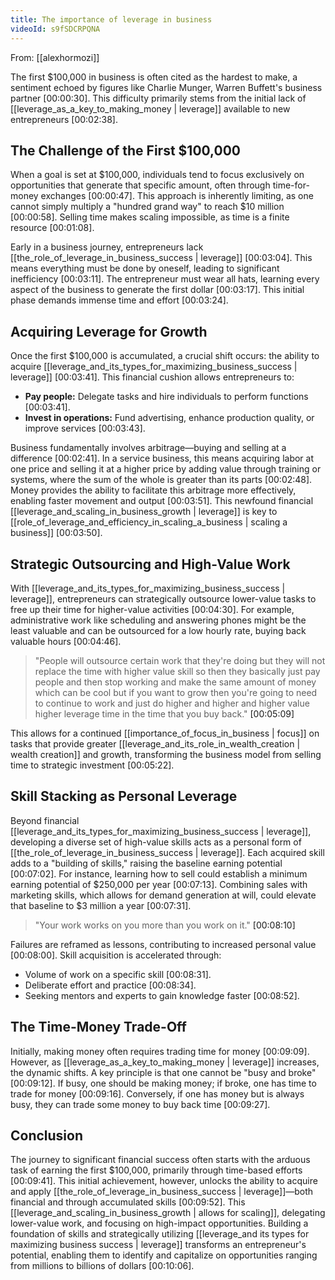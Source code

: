 ```yaml
---
title: The importance of leverage in business
videoId: s9fSDCRPQNA
---
```


From: [[alexhormozi]] <br/> 

The first $100,000 in business is often cited as the hardest to make, a sentiment echoed by figures like Charlie Munger, Warren Buffett's business partner <a class="yt-timestamp" data-t="00:00:30">[00:00:30]</a>. This difficulty primarily stems from the initial lack of [[leverage_as_a_key_to_making_money | leverage]] available to new entrepreneurs <a class="yt-timestamp" data-t="00:02:38">[00:02:38]</a>.

## The Challenge of the First $100,000

When a goal is set at $100,000, individuals tend to focus exclusively on opportunities that generate that specific amount, often through time-for-money exchanges <a class="yt-timestamp" data-t="00:00:47">[00:00:47]</a>. This approach is inherently limiting, as one cannot simply multiply a "hundred grand way" to reach $10 million <a class="yt-timestamp" data-t="00:00:58">[00:00:58]</a>. Selling time makes scaling impossible, as time is a finite resource <a class="yt-timestamp" data-t="00:01:08">[00:01:08]</a>.

Early in a business journey, entrepreneurs lack [[the_role_of_leverage_in_business_success | leverage]] <a class="yt-timestamp" data-t="00:03:04">[00:03:04]</a>. This means everything must be done by oneself, leading to significant inefficiency <a class="yt-timestamp" data-t="00:03:11">[00:03:11]</a>. The entrepreneur must wear all hats, learning every aspect of the business to generate the first dollar <a class="yt-timestamp" data-t="00:03:17">[00:03:17]</a>. This initial phase demands immense time and effort <a class="yt-timestamp" data-t="00:03:24">[00:03:24]</a>.

## Acquiring Leverage for Growth

Once the first $100,000 is accumulated, a crucial shift occurs: the ability to acquire [[leverage_and_its_types_for_maximizing_business_success | leverage]] <a class="yt-timestamp" data-t="00:03:41">[00:03:41]</a>. This financial cushion allows entrepreneurs to:
*   **Pay people:** Delegate tasks and hire individuals to perform functions <a class="yt-timestamp" data-t="00:03:41">[00:03:41]</a>.
*   **Invest in operations:** Fund advertising, enhance production quality, or improve services <a class="yt-timestamp" data-t="00:03:43">[00:03:43]</a>.

Business fundamentally involves arbitrage—buying and selling at a difference <a class="yt-timestamp" data-t="00:02:41">[00:02:41]</a>. In a service business, this means acquiring labor at one price and selling it at a higher price by adding value through training or systems, where the sum of the whole is greater than its parts <a class="yt-timestamp" data-t="00:02:48">[00:02:48]</a>. Money provides the ability to facilitate this arbitrage more effectively, enabling faster movement and output <a class="yt-timestamp" data-t="00:03:51">[00:03:51]</a>. This newfound financial [[leverage_and_scaling_in_business_growth | leverage]] is key to [[role_of_leverage_and_efficiency_in_scaling_a_business | scaling a business]] <a class="yt-timestamp" data-t="00:03:50">[00:03:50]</a>.

## Strategic Outsourcing and High-Value Work

With [[leverage_and_its_types_for_maximizing_business_success | leverage]], entrepreneurs can strategically outsource lower-value tasks to free up their time for higher-value activities <a class="yt-timestamp" data-t="00:04:30">[00:04:30]</a>. For example, administrative work like scheduling and answering phones might be the least valuable and can be outsourced for a low hourly rate, buying back valuable hours <a class="yt-timestamp" data-t="00:04:46">[00:04:46]</a>.

> "People will outsource certain work that they're doing but they will not replace the time with higher value skill so then they basically just pay people and then stop working and make the same amount of money which can be cool but if you want to grow then you're going to need to continue to work and just do higher and higher and higher value higher leverage time in the time that you buy back." <a class="yt-timestamp" data-t="00:05:09">[00:05:09]</a>

This allows for a continued [[importance_of_focus_in_business | focus]] on tasks that provide greater [[leverage_and_its_role_in_wealth_creation | wealth creation]] and growth, transforming the business model from selling time to strategic investment <a class="yt-timestamp" data-t="00:05:22">[00:05:22]</a>.

## Skill Stacking as Personal Leverage

Beyond financial [[leverage_and_its_types_for_maximizing_business_success | leverage]], developing a diverse set of high-value skills acts as a personal form of [[the_role_of_leverage_in_business_success | leverage]]. Each acquired skill adds to a "building of skills," raising the baseline earning potential <a class="yt-timestamp" data-t="00:07:02">[00:07:02]</a>. For instance, learning how to sell could establish a minimum earning potential of $250,000 per year <a class="yt-timestamp" data-t="00:07:13">[00:07:13]</a>. Combining sales with marketing skills, which allows for demand generation at will, could elevate that baseline to $3 million a year <a class="yt-timestamp" data-t="00:07:31">[00:07:31]</a>.

> "Your work works on you more than you work on it." <a class="yt-timestamp" data-t="00:08:10">[00:08:10]</a>

Failures are reframed as lessons, contributing to increased personal value <a class="yt-timestamp" data-t="00:08:00">[00:08:00]</a>. Skill acquisition is accelerated through:
*   Volume of work on a specific skill <a class="yt-timestamp" data-t="00:08:31">[00:08:31]</a>.
*   Deliberate effort and practice <a class="yt-timestamp" data-t="00:08:34">[00:08:34]</a>.
*   Seeking mentors and experts to gain knowledge faster <a class="yt-timestamp" data-t="00:08:52">[00:08:52]</a>.

## The Time-Money Trade-Off

Initially, making money often requires trading time for money <a class="yt-timestamp" data-t="00:09:09">[00:09:09]</a>. However, as [[leverage_as_a_key_to_making_money | leverage]] increases, the dynamic shifts. A key principle is that one cannot be "busy and broke" <a class="yt-timestamp" data-t="00:09:12">[00:09:12]</a>. If busy, one should be making money; if broke, one has time to trade for money <a class="yt-timestamp" data-t="00:09:16">[00:09:16]</a>. Conversely, if one has money but is always busy, they can trade some money to buy back time <a class="yt-timestamp" data-t="00:09:27">[00:09:27]</a>.

## Conclusion

The journey to significant financial success often starts with the arduous task of earning the first $100,000, primarily through time-based efforts <a class="yt-timestamp" data-t="00:09:41">[00:09:41]</a>. This initial achievement, however, unlocks the ability to acquire and apply [[the_role_of_leverage_in_business_success | leverage]]—both financial and through accumulated skills <a class="yt-timestamp" data-t="00:09:52">[00:09:52]</a>. This [[leverage_and_scaling_in_business_growth | allows for scaling]], delegating lower-value work, and focusing on high-impact opportunities. Building a foundation of skills and strategically utilizing [[leverage_and its types for maximizing business success | leverage]] transforms an entrepreneur's potential, enabling them to identify and capitalize on opportunities ranging from millions to billions of dollars <a class="yt-timestamp" data-t="00:10:06">[00:10:06]</a>.